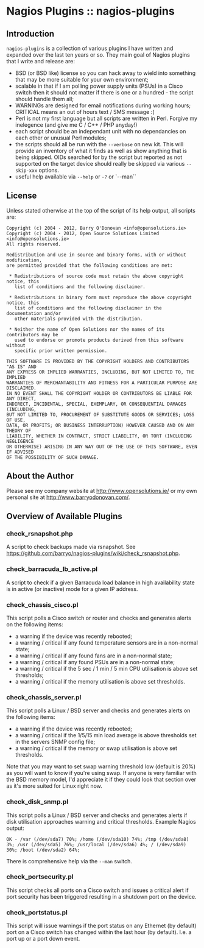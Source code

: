 Nagios Plugins :: nagios-plugins
================================

Introduction
------------

`nagios-plugins` is a collection of various plugins I have written and expanded
over the last ten years or so. They main goal of Nagios plugins that I write
and release are:

* BSD (or BSD like) license so you can hack away to wield into something that
  may be more suitable for your own environment;
* scalable in that if I am polling power supply units (PSUs) in a Cisco switch
  then it should not matter if there is one or a hundred - the script should
  handle them all;
* WARNINGs are designed for email notifications during working hours; CRITICAL
  means an out of hours text / SMS message :(
* Perl is not my first language but all scripts are written in Perl. Forgive
  my inelegence (and give me C / C++ / PHP anyday!)
* each script should be an independant unit with no dependancies on each
  other or unusual Perl modules;
* the scripts should all be run with the `--verbose` on new kit. This will
  provide an inventory of what it finds as well as show anything that is being
  skipped. OIDs searched for by the script but reported as not supported on
  the target device should really be skipped via various `--skip-xxx` options.
* useful help available via `--help` or `-?` or `--man``

License
-------

Unless stated otherwise at the top of the script of its help output, all scripts
are:

    Copyright (c) 2004 - 2012, Barry O'Donovan <info@opensolutions.ie>
    Copyright (c) 2004 - 2012, Open Source Solutions Limited <info@opensolutions.ie>
    All rights reserved.

    Redistribution and use in source and binary forms, with or without modification,
    are permitted provided that the following conditions are met:

     * Redistributions of source code must retain the above copyright notice, this
       list of conditions and the following disclaimer.

     * Redistributions in binary form must reproduce the above copyright notice, this
       list of conditions and the following disclaimer in the documentation and/or
       other materials provided with the distribution.

     * Neither the name of Open Solutions nor the names of its contributors may be
       used to endorse or promote products derived from this software without
       specific prior written permission.

    THIS SOFTWARE IS PROVIDED BY THE COPYRIGHT HOLDERS AND CONTRIBUTORS "AS IS" AND
    ANY EXPRESS OR IMPLIED WARRANTIES, INCLUDING, BUT NOT LIMITED TO, THE IMPLIED
    WARRANTIES OF MERCHANTABILITY AND FITNESS FOR A PARTICULAR PURPOSE ARE DISCLAIMED.
    IN NO EVENT SHALL THE COPYRIGHT HOLDER OR CONTRIBUTORS BE LIABLE FOR ANY DIRECT,
    INDIRECT, INCIDENTAL, SPECIAL, EXEMPLARY, OR CONSEQUENTIAL DAMAGES (INCLUDING,
    BUT NOT LIMITED TO, PROCUREMENT OF SUBSTITUTE GOODS OR SERVICES; LOSS OF USE,
    DATA, OR PROFITS; OR BUSINESS INTERRUPTION) HOWEVER CAUSED AND ON ANY THEORY OF
    LIABILITY, WHETHER IN CONTRACT, STRICT LIABILITY, OR TORT (INCLUDING NEGLIGENCE
    OR OTHERWISE) ARISING IN ANY WAY OUT OF THE USE OF THIS SOFTWARE, EVEN IF ADVISED
    OF THE POSSIBILITY OF SUCH DAMAGE.

About the Author
----------------

Please see my company website at http://www.opensolutions.ie/ or my own personal
site at http://www.barryodonovan.com/.



Overview of Available Plugins
-----------------------------

### check_rsnapshot.php

A script to check backups made via rsnapshot. See https://github.com/barryo/nagios-plugins/wiki/check_rsnapshot.php.

### check_barracuda_lb_active.pl

A script to check if a given Barracuda load balance in high availability state
is in active (or inactive) mode for a given IP address.

### check_chassis_cisco.pl

This script polls a Cisco switch or router and checks and generates alerts on the following items:

* a warning if the device was recently rebooted;
* a warning / critical if any found temperature sensors are in a non-normal state;
* a warning / critical if any found fans are in a non-normal state;
* a warning / critical if any found PSUs are in a non-normal state;
* a warning / critical if the 5 sec / 1 min / 5 min CPU utilisation is above set thresholds;
* a warning / critical if the memory utilisation is above set thresholds.

### check_chassis_server.pl

This script polls a Linux / BSD server and  checks and generates alerts on the following items:

* a warning if the device was recently rebooted;
* a warning / critical if the 1/5/15 min load average is above thresholds set in the servers SNMP config file;
* a warning / critical if the memory or swap utilisation is above set thresholds.

Note that you may want to set swap warning threshold low (default is 20%) as you will want to know
if you're using swap. If anyone is very familiar with the BSD memory model, I'd appreciate it if they
could look that section over as it's more suited for Linux right now.

### check_disk_snmp.pl

This script polls a Linux / BSD server and checks and generates alerts if disk utilisation
approaches warning and critical thresholds. Example Nagios output:

    OK - /var (/dev/sda7) 70%; /home (/dev/sda10) 74%; /tmp (/dev/sda8) 3%; /usr (/dev/sda5) 76%; /usr/local (/dev/sda6) 4%; / (/dev/sda9) 30%; /boot (/dev/sda2) 64%;

There is comprehensive help via the `--man` switch.


### check_portsecurity.pl

This script checks all ports on a Cisco switch and issues a critical alert if port security has
been triggered resulting in a shutdown port on the device.


### check_portstatus.pl

This script will issue warnings if the port status on any Ethernet (by default) port on a Cisco
switch has changed within the last hour (by default). I.e. a port up or a port down event.


